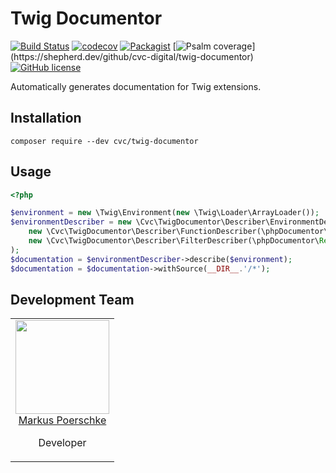 # Twig Documentor

[![Build Status](https://travis-ci.org/cvc-digital/twig-documentor.svg?branch=master)](https://travis-ci.org/cvc-digital/twig-documentor)
[![codecov](https://codecov.io/gh/cvc-digital/twig-documentor/branch/master/graph/badge.svg)](https://codecov.io/gh/cvc-digital/twig-documentor)
[![Packagist](https://img.shields.io/packagist/v/cvc/twig-documentor.svg)](https://packagist.org/packages/cvc/twig-documentor)
[![Psalm coverage](https://shepherd.dev/github/cvc-digital/twig-documentor/coverage.svg?)](https://shepherd.dev/github/cvc-digital/twig-documentor)
[![GitHub license](https://img.shields.io/github/license/cvc-digital/twig-documentor.svg)](https://github.com/cvc-digital/twig-documentor/blob/master/LICENSE)

Automatically generates documentation for Twig extensions.

## Installation

```
composer require --dev cvc/twig-documentor
```

## Usage

```php
<?php

$environment = new \Twig\Environment(new \Twig\Loader\ArrayLoader());
$environmentDescriber = new \Cvc\TwigDocumentor\Describer\EnvironmentDescriber(
    new \Cvc\TwigDocumentor\Describer\FunctionDescriber(\phpDocumentor\Reflection\DocBlockFactory::createInstance()),
    new \Cvc\TwigDocumentor\Describer\FilterDescriber(\phpDocumentor\Reflection\DocBlockFactory::createInstance())
);
$documentation = $environmentDescriber->describe($environment);
$documentation = $documentation->withSource(__DIR__.'/*');
```

## Development Team

<table>
    <tr>
        <td align="center" valign="top">
            <img width="150" height="150" src="https://github.com/markuspoerschke.png?s=150">
            <br>
            <a href="https://github.com/markuspoerschke">Markus Poerschke</a>
            <p>Developer</p>
        </td>
    </tr>
</table>
